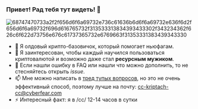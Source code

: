### Привет! Рад тебя тут видеть! 👋
![68747470733a2f2f656d6f6a69732e736c61636b6d6f6a69732e636f6d2f656d6f6a69732f696d616765732f313533313834393433302f343234362f626c6f622d73756e676c61737365732e6769663f31353331383439343330](https://github.com/ShyaTech/ShyaTech/assets/121751505/e310a8c0-2873-4149-9db4-dacdd6237830)
- 👋 Я олдовый крипто-базовичок, который помогает ньюфагам.
- 🌱 Я заинтересован, чтобы каждый научился пользоваться криптовалютой и возможно даже стал <strong>ресурсным мужиком</strong>.
- 👀 Если нашли ошибку в FAQ или нашли что можно дополнить, то не стесняйтесь открыть <i>issue</i>.
- 📫 Мне можно написать в <a href="https://2ch.hk/cc/res/229275.html">тред тупых вопросов</a>, но это не очень эффективный способ, поэтому лучше на почту: cc-kriptach-cc@cyberfear.com 
- ⚡️ Интересный факт: я в /cc/ 12-14 часов в сутки
